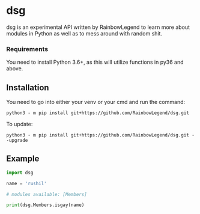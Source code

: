 # dsg

dsg is an experimental API written by RainbowLegend to learn more about modules in Python as well as to mess around with random shit.

### Requirements

You need to install Python 3.6+, as this will utilize functions in py36 and above.

## Installation

You need to go into either your venv or your cmd and run the command:
```
python3 - m pip install git+https://github.com/RainbowLegend/dsg.git
```

To update:
```
python3 - m pip install git+https://github.com/RainbowLegend/dsg.git --upgrade
```

## Example

```py
import dsg

name = 'rushil'

# modules available: [Members]

print(dsg.Members.isgay(name)
```
